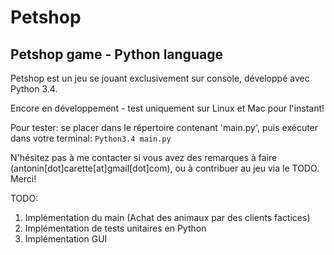 Petshop
=======

Petshop game - Python language
------------------------------

Petshop est un jeu se jouant exclusivement sur console, développé avec Python 3.4.

Encore en développement - test uniquement sur Linux et Mac pour l'instant!

Pour tester: se placer dans le répertoire contenant 'main.py', puis exécuter dans votre terminal: <code>Python3.4 main.py</code>

N'hésitez pas à me contacter si vous avez des remarques à faire (antonin[dot]carette[at]gmail[dot]com), ou à contribuer au jeu via le TODO. Merci!

TODO:

1.	Implémentation du main (Achat des animaux par des clients factices)
2.	Implémentation de tests unitaires en Python
3.	Implémentation GUI